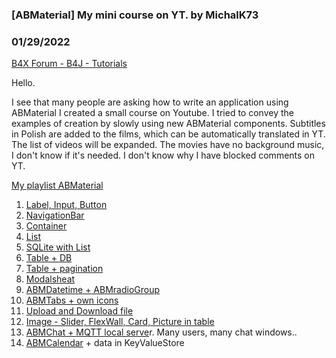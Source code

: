 ### [ABMaterial] My mini course on YT. by MichalK73
### 01/29/2022
[B4X Forum - B4J - Tutorials](https://www.b4x.com/android/forum/threads/118693/)

Hello.  
  
I see that many people are asking how to write an application using ABMaterial I created a small course on Youtube. I tried to convey the examples of creation by slowly using new ABMaterial components. Subtitles in Polish are added to the films, which can be automatically translated in YT.  
The list of videos will be expanded. The movies have no background music, I don't know if it's needed. I don't know why I have blocked comments on YT.  
  
[My playlist ABMaterial](https://www.youtube.com/playlist?list=PL4-W6UeZyVAJmuxEdua6wmswDZyJF6YdK)  
  
1. [Label, Input, Button](https://www.youtube.com/watch?v=DOAKzyWnA3s)  
2. [NavigationBar](https://www.youtube.com/watch?v=uU-Ztm95MxY)  
3. [Container](https://www.youtube.com/watch?v=NiaxGCv_JVw)  
4. [List](https://www.youtube.com/watch?v=VqqKPgCz5X8)  
5. [SQLite with List](https://www.youtube.com/watch?v=UWbqlyLEjYA)  
6. [Table + DB](https://youtu.be/6xlzbvDbVuU)  
7. [Table + pagination](https://youtu.be/D-U4sQJHXto)  
8. [Modalsheat](https://youtu.be/_cLdXyEUQFo)  
9. [ABMDatetime + ABMradioGroup](https://youtu.be/XOdyhn3mBRE)  
10. [ABMTabs + own icons](https://youtu.be/JFQvOmsE6M0)  
11. [Upload and Download file](https://youtu.be/rMSwtI2UZzU)  
12. [Image - Slider, FlexWall, Card, Picture in table](https://youtu.be/0cUV5aD21rQ)  
13. [ABMChat + MQTT local serve](https://youtu.be/edku2ZXvoMY)r. Many users, many chat windows..  
14. [ABMCalendar](https://youtu.be/5QJWAFAehB4) + data in KeyValueStore
